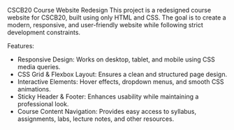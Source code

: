 CSCB20 Course Website Redesign
This project is a redesigned course website for CSCB20, built using only HTML and CSS. The goal is to create a modern, responsive, and user-friendly website while following strict development constraints.

Features:

- Responsive Design: Works on desktop, tablet, and mobile using CSS media queries.
- CSS Grid & Flexbox Layout: Ensures a clean and structured page design.
- Interactive Elements: Hover effects, dropdown menus, and smooth CSS animations.
- Sticky Header & Footer: Enhances usability while maintaining a professional look.
- Course Content Navigation: Provides easy access to syllabus, assignments, labs, lecture notes, and other resources.
